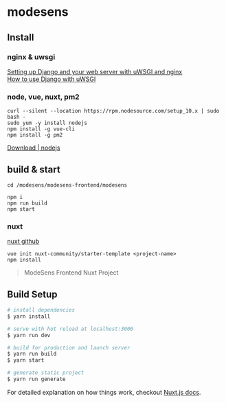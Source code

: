 # modesens

## Install

### nginx & uwsgi
[Setting up Django and your web server with uWSGI and nginx](https://uwsgi-docs.readthedocs.io/en/latest/tutorials/Django_and_nginx.html) <br>
[How to use Django with uWSGI](https://docs.djangoproject.com/en/2.0/howto/deployment/wsgi/uwsgi/)

### node, vue, nuxt, pm2
```
curl --silent --location https://rpm.nodesource.com/setup_10.x | sudo bash -
sudo yum -y install nodejs
npm install -g vue-cli
npm install -g pm2
```

[Download | nodejs](https://nodejs.org/en/download/)

## build & start
```
cd /modesens/modesens-frontend/modesens

npm i
npm run build
npm start
```


### nuxt
[nuxt github](https://github.com/nuxt/nuxt.js) <br>
```
vue init nuxt-community/starter-template <project-name>
npm install
```



> ModeSens Frontend Nuxt Project

## Build Setup

``` bash
# install dependencies
$ yarn install

# serve with hot reload at localhost:3000
$ yarn run dev

# build for production and launch server
$ yarn run build
$ yarn start

# generate static project
$ yarn run generate
```

For detailed explanation on how things work, checkout [Nuxt.js docs](https://nuxtjs.org).
